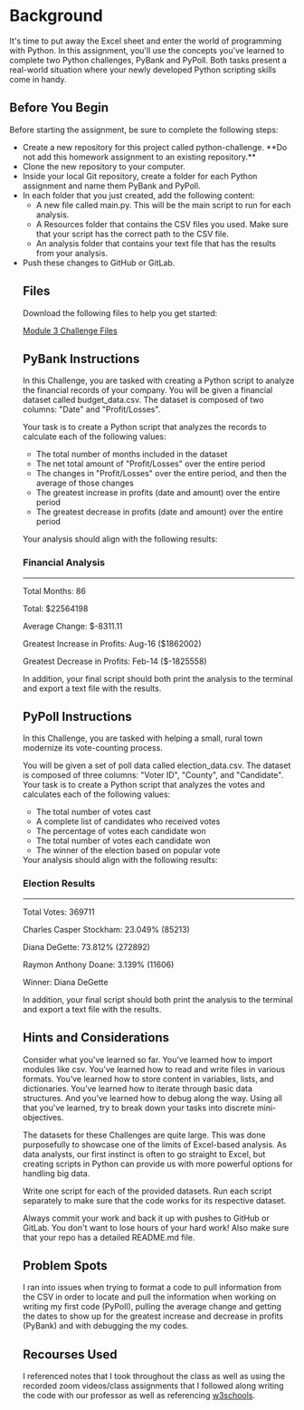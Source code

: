 # Background
It's time to put away the Excel sheet and enter the world of programming with Python. In this assignment, you'll use the concepts you've learned to complete two Python challenges, PyBank and PyPoll. Both tasks present a real-world situation where your newly developed Python scripting skills come in handy.

## Before You Begin

Before starting the assignment, be sure to complete the following steps:

<ul>
<li>Create a new repository for this project called python-challenge. **Do not add this homework assignment to an existing repository.**
  
<li>Clone the new repository to your computer.
  
<li>Inside your local Git repository, create a folder for each Python assignment and name them PyBank and PyPoll.
  
<li>In each folder that you just created, add the following content:
 <ul>
<li>A new file called main.py. This will be the main script to run for each analysis.
<li> A Resources folder that contains the CSV files you used. Make sure that your script has the correct path to the CSV file.
<li>An analysis folder that contains your text file that has the results from your analysis.
</ul>  
  
<li>Push these changes to GitHub or GitLab.

   
## Files
Download the following files to help you get started:

[Module 3 Challenge Files](https://static.bc-edx.com/data/dl-1-2/m3/lms/starter/Starter_Code.zip)

## PyBank Instructions
In this Challenge, you are tasked with creating a Python script to analyze the financial records of your company. You will be given a financial dataset called budget_data.csv. The dataset is composed of two columns: "Date" and "Profit/Losses".

Your task is to create a Python script that analyzes the records to calculate each of the following values:

<ul>
<li>The total number of months included in the dataset</li>

<li>The net total amount of "Profit/Losses" over the entire period</li>

<li>The changes in "Profit/Losses" over the entire period, and then the average of those changes</li>

<li>The greatest increase in profits (date and amount) over the entire period</li>

<li>The greatest decrease in profits (date and amount) over the entire period</li>
</ul>

Your analysis should align with the following results:


### Financial Analysis
---------------------
Total Months: 86

Total: $22564198

Average Change: $-8311.11

Greatest Increase in Profits: Aug-16 ($1862002)

Greatest Decrease in Profits: Feb-14 ($-1825558)

In addition, your final script should both print the analysis to the terminal and export a text file with the results.

## PyPoll Instructions
In this Challenge, you are tasked with helping a small, rural town modernize its vote-counting process.

You will be given a set of poll data called election_data.csv. The dataset is composed of three columns: "Voter ID", "County", and "Candidate". Your task is to create a Python script that analyzes the votes and calculates each of the following values:
<ul>
<li>The total number of votes cast

<li>A complete list of candidates who received votes

<li>The percentage of votes each candidate won

<li>The total number of votes each candidate won

<li>The winner of the election based on popular vote
</ul>
Your analysis should align with the following results:

### Election Results
-------------------------
Total Votes: 369711

Charles Casper Stockham: 23.049% (85213)

Diana DeGette: 73.812% (272892)

Raymon Anthony Doane: 3.139% (11606)

Winner: Diana DeGette

In addition, your final script should both print the analysis to the terminal and export a text file with the results.

## Hints and Considerations
Consider what you've learned so far. You've learned how to import modules like csv. You’ve learned how to read and write files in various formats. You’ve learned how to store content in variables, lists, and dictionaries. You’ve learned how to iterate through basic data structures. And you’ve learned how to debug along the way. Using all that you've learned, try to break down your tasks into discrete mini-objectives.

The datasets for these Challenges are quite large. This was done purposefully to showcase one of the limits of Excel-based analysis. As data analysts, our first instinct is often to go straight to Excel, but creating scripts in Python can provide us with more powerful options for handling big data.

Write one script for each of the provided datasets. Run each script separately to make sure that the code works for its respective dataset.

Always commit your work and back it up with pushes to GitHub or GitLab. You don't want to lose hours of your hard work! Also make sure that your repo has a detailed README.md file.

## Problem Spots

I ran into issues when trying to format a code to pull information from the CSV in order to locate and pull the information when working on writing my first code (PyPoll), pulling the average change and getting the dates to show up for the greatest increase and decrease in profits (PyBank) and with debugging the my codes.

## Recourses Used

I referenced notes that I took throughout the class as well as using the recorded zoom videos/class assignments that I followed along writing the code with our professor as well as referencing [w3schools](https://www.w3schools.com/python/).
